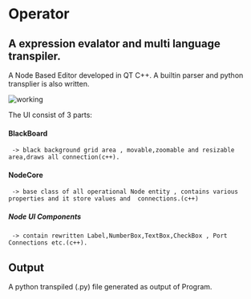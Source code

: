 # Operator 
## A expression evalator and multi language transpiler.

A Node Based Editor developed in QT C++.
A builtin parser and python transplier is also written.

![working](https://user-images.githubusercontent.com/45932883/58257493-a515ad00-7d8e-11e9-93a4-959b0749083c.PNG)

The UI consist of 3 parts:
#### BlackBoard 
     -> black background grid area , movable,zoomable and resizable area,draws all connection(c++).
#### NodeCore 
     -> base class of all operational Node entity , contains various properties and it store values and  connections.(c++)
##### Node UI Components 
     -> contain rewritten Label,NumberBox,TextBox,CheckBox , Port Connections etc.(c++).
     
     
     
## Output 
A python transpiled (.py) file generated as output of Program.
